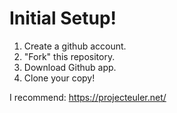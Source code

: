 # Initial Setup!

1. Create a github account.
2. "Fork" this repository.
3. Download Github app.
4. Clone your copy!

I recommend: https://projecteuler.net/
